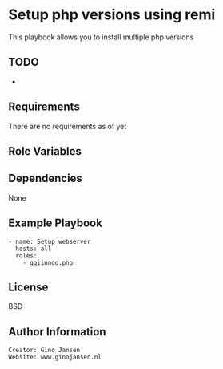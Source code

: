 Setup php versions using remi
=========

This playbook allows you to install multiple php versions

TODO
----
-

Requirements
------------

There are no requirements as of yet


Role Variables
--------------

Dependencies
------------

None

Example Playbook
----------------

    - name: Setup webserver
      hosts: all
      roles:
        - ggiinnoo.php

License
-------

BSD

Author Information
------------------

    Creator: Gino Jansen
    Website: www.ginojansen.nl
